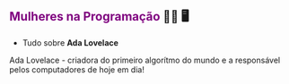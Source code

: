 ## <span style ="color:purple">Mulheres na Programação</span> :woman_technologist: :desktop_computer:

- Tudo sobre <b>Ada Lovelace</b>

Ada Lovelace - criadora do primeiro algorítmo do mundo e a responsável pelos computadores de hoje em dia!





